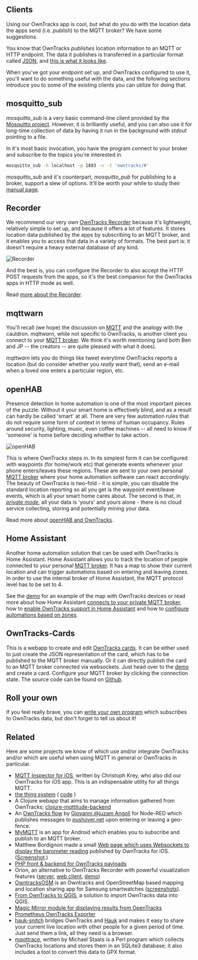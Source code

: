 ## Clients

Using our OwnTracks app is cool, but what do you do with the location data the apps send (i.e. _publish_) to the MQTT broker? We have some suggestions.

You know that OwnTracks _publishes_ location information to an MQTT or HTTP endpoint. The data it publishes is transferred in a particular format called [JSON](http://json.org), and [this is what it looks like](../tech/json.md).

When you've got your endpoint set up, and OwnTracks configured to use it, you'll want to do something useful with the data, and the following sections introduce you to some of the existing clients you can utilize for doing that.

## mosquitto_sub

_mosquitto_sub_ is a very basic command-line client provided by the [Mosquitto project](http://mosquitto.org). However, it is brilliantly useful, and you can also use it for long-time collection of data by having it run in the background with _stdout_ pointing to a file.

In it's most basic invocation, you have the program connect to your broker and subscribe to the topics you're interested in.

```bash
mosquitto_sub -h localhost -p 1883 -v -t 'owntracks/#'
```

_mosquitto_sub_ and it's counterpart, _mosquitto_pub_ for publishing to a broker, support a slew of options. It'll be worth your while to study their [manual page](http://mosquitto.org/man/mosquitto_sub-1.html).

## Recorder

We recommend our very own [OwnTracks Recorder](https://github.com/owntracks/recorder) because it's lightweight, relatively simple to set up, and because it offers a lot of features. It stores location data published by the apps by subscribing to an MQTT broker, and it enables you to access that data in a variety of formats. The best part is: it doesn't require a heavy external database of any kind.

![Recorder](images/demo-geojson-linestring.png)

And the best is, you can configure the Recorder to also accept the HTTP POST requests from the apps, so it's the best companion for the OwnTracks apps in HTTP mode as well.

Read [more about the Recorder](../clients/recorder.md).

## mqttwarn

You'll recall (we hope) the discussion on [MQTT](../tech/mqtt.md) and the analogy with the cauldron. _mqttwarn_, while not specific to OwnTracks, is another client you connect to your [MQTT broker](broker.md). We think it's worth mentioning (and both Ben and JP -- the creators -- are quite pleased with what it does).

_mqttwarn_ lets you do things like tweet everytime OwnTracks reports a location (but do consider whether you *really* want that), send an e-mail when a loved one enters a particular region, etc.


## openHAB

Presence detection in home automation is one of the most important pieces of the puzzle. Without it your smart home is effectively blind, and as a result can hardly be called 'smart' at all. There are very few automation rules that do not require some form of context in terms of human occupancy. Rules around security, lighting, music, even coffee machines -- all need to know if 'someone' is home before deciding whether to take action. 

![openHAB](images/openhab.png)

This is where OwnTracks steps in. In its simplest form it can be configured with waypoints (for home/work etc) that generate events whenever your phone enters/leaves these regions. These are sent to your own personal [MQTT broker](broker.md) where your home automation software can react accordingly. The beauty of OwnTracks is two-fold - it is simple, you can disable the standard location reporting so all you get is the waypoint event/leave events, which is all your smart home cares about. The second is that, in [_private mode_](scenarios.md), all your data is 'yours' and yours alone - there is no cloud service collecting, storing and potentially mining your data. 

Read more about [openHAB and OwnTracks](https://github.com/openhab/openhab/wiki/Mqttitude-Binding).


## Home Assistant

Another home automation solution that can be used with OwnTracks is Home Assistant. Home Assistant allows you to track the location of people connected to your personal [MQTT broker](broker.md). It has a map to show their current location and can trigger automations based on entering and leaving zones. In order to use the internal broker of Home Assistant, the MQTT protocol level has to be set to 4. 

See the [demo][ha-demo] for an example of the map with OwnTracks devices or read more about how Home Assistant [connects to your private MQTT broker][ha-mqtt], how to [enable OwnTracks support in Home Assistant][ha-owntracks] and how to [configure automations based on zones][ha-zone].

[ha-demo]: https://home-assistant.io/demo/
[ha-mqtt]: https://home-assistant.io/components/mqtt/
[ha-owntracks]: https://home-assistant.io/components/device_tracker.owntracks/
[ha-zone]: https://home-assistant.io/components/automation/#zone-trigger


## OwnTracks-Cards
This is a webapp to create and edit [OwnTracks cards](../features/card.md).
It can be either used to just create the JSON representation of the card, which has to be published to the MQTT broker manually. Or it can directly publish the card to an MQTT broker connected via websockets.
Just head over to the [demo][oc-demo] and create a card. Configure your MQTT broker by clicking the connection state.
The source code can be found on [Github][oc-code].

[oc-demo]: https://avanc.github.io/owntracks-cards/
[oc-code]: https://github.com/avanc/owntracks-cards


## Roll your own

If you feel really brave, you can [write your own program](../tech/program.md) which subscribes to OwnTracks data, but don't forget to tell us about it!

## Related

Here are some projects we know of which use and/or integrate OwnTracks and/or
which are useful when using MQTT in general or OwnTracks in particular.

* [MQTT Inspector for iOS](http://jpmens.net/2013/11/19/mqtt-inspector-for-ios/), written by Christoph Krey, who also did our OwnTracks for iOS app. This is an indispensable utility for all things MQTT.
* [the thing system](http://thethingsystem.com) ( [code](https://github.com/TheThingSystem/steward) )
* A Clojure webapp that aims to manage information gathered from OwnTracks; [clojure-mqttitude-backend](https://github.com/razorinc/clojure-mqttitude-backend)
* An [OwnTracks flow](http://flows.nodered.org/flow/ab31cd939f2e73503fb0) by [Giovanni @juzam Angoli](https://twitter.com/juzam) for Node-RED which publishes messages to [pushover.net](https://pushover.net) upon entering or leaving a geo-fence.
* [MyMQTT](https://play.google.com/store/apps/details?id=at.tripwire.mqtt.client) is an app for Android which enables you to subscribe and publish to an MQTT broker.
* Matthew Bordignon made a small [Web page which uses Websockets to display the barometer reading](https://github.com/matbor/Owntracks-Barometer) published by OwnTracks for iOS. ([Screenshot](https://twitter.com/OwnTracks/status/623823420053172224).)
* [PHP front & backend for OwnTracks payloads](https://github.com/tomyvi/php-owntracks-recorder)
* Orion, an alternative to OwnTracks Recorder with powerful visualization features ([server](https://github.com/LINKIWI/orion-server), [web client](https://github.com/LINKIWI/orion-web), [demo](https://linkiwi.github.io/orion-web))
* [OwntracksOSM](https://github.com/wansti/OwntracksOSM) is an Owntracks and OpenStreetMap based mapping and location sharing app for Samsung smartwatches ([screenshots](https://github.com/owntracks/talk/issues/80)).
* [From OwnTracks to QGIS](https://www.cron.dk/from-owntrack-to-qgis-part-1/), a solution to import OwnTracks data into QGIS.
* [Magic Mirror module for displaying results from OpenTracks](https://github.com/BrianHepler/MMM-WeasleyClock)
* [Prometheus OwnTracks Exporter](https://github.com/linusg/prometheus-owntracks-exporter)
* [hauk-snitch](https://github.com/tuffnerdstuff/hauk-snitch) bridges OwnTracks and [Hauk](https://github.com/bilde2910/Hauk) and makes it easy to share your current live location with other people for a given period of time. Just send them a link, all they need is a browser.
* [mqottrace](https://sourceforge.net/projects/mqottrace/files/), written by Michael Staats is a Perl program which collects OwnTracks locations and stores them in an SQLite3 database; it also includes a tool to convert this data to GPX format.
